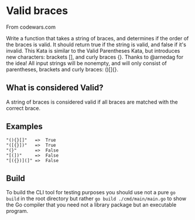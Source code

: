# Valid braces

From codewars.com

Write a function that takes a string of braces, and determines if the order of the braces is valid. It should return true if the string is valid, and false if it's invalid.
This Kata is similar to the Valid Parentheses Kata, but introduces new characters: brackets [], and curly braces {}. Thanks to @arnedag for the idea!
All input strings will be nonempty, and will only consist of parentheses, brackets and curly braces: ()[]{}.

## What is considered Valid?

A string of braces is considered valid if all braces are matched with the correct brace.

## Examples

```
"(){}[]"   =>  True
"([{}])"   =>  True
"(}"       =>  False
"[(])"     =>  False
"[({})](]" =>  False
```

## Build

To build the CLI tool for testing purposes you should use not a pure `go build` in the root directory but rather `go build ./cmd/main/main.go` to show the Go compiler that you need not a library package but an executable program.
